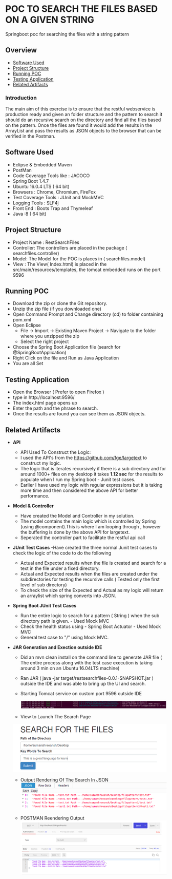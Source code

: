 # POC TO SEARCH THE FILES BASED ON A GIVEN STRING
Springboot poc for searching the files with a string pattern

## Overview

  * [Software Used](#software-used)
  * [Project Structure](#project-structure)
  * [Running POC](#running-poc)
  * [Testing Application](#testing-application)
  * [Related Artifacts](#related-artifacts)
  

### Introduction

The main aim of this exercise is to ensure that the restful webservice is production ready and given an folder structure and the pattern to search it should do an recursive search on the directory and find all the files based on the pattern.
Once the files are found it would add the results in the ArrayList and pass the results as JSON objects to the browser that can be verified in the Postman.

## Software Used
- Eclipse & Embedded Maven
- PostMan
- Code Coverage Tools like : JACOCO
- Spring Boot 1.4.7
- Ubuntu  16.0.4 LTS ( 64 bit)
- Browsers : Chrome, Chromium, FireFox
- Test Coverage Tools : JUnit and MockMVC
- Logging Tools : SLF4j
- Front End : Boots Trap and Thymeleaf
- Java :8 ( 64 bit)

## Project Structure
- Project Name : RestSearchFiles
- Controller: The controllers are placed in the package ( searchfiles.controller)
- Model: The Model for the POC is places in ( searchfiles.model)
- View : The View( Index.html) is placed in the src/main/resources/templates, the tomcat embedded runs on the port 9596


## Running POC
- Download the zip or clone the Git repository.
- Unzip the zip file (if you downloaded one)
- Open Command Prompt and Change directory (cd) to folder containing pom.xml
- Open Eclipse 
   - File -> Import -> Existing Maven Project -> Navigate to the folder where you unzipped the zip
   - Select the right project
- Choose the Spring Boot Application file (search for @SpringBootApplication)
- Right Click on the file and Run as Java Application
- You are all Set

## Testing Application
- Open the Browser ( Prefer to open Firefox )
- type in http://localhost:9596/
- The index.html page opens up
- Enter the path and the phrase to search.
- Once the results are found you can see them as JSON objects.

## Related Artifacts
- **API**
  - API Used To Construct the Logic: 
   - I used the API's from the https://github.com/fge/largetext  to construct my logic.
   - The logic that is iterates recursively  if there is a sub directory and for around 1000+ files on my desktop it takes        **1.12 sec** for the results to populate when I run my Spring boot - Junit test cases.
   - Earlier I have used my  logic with regular expressions but it is  taking more time and then considered the above API for      better performance.
   
 - **Model & Controller**
   - Have created the Model and Controller in my solution.
   - The model contains the main logic which is controlled by Spring (using @component).This is where I am looping through ,       however the buffering is done by the above API for largetext.
   - Seperated the controller part to facilitate the restful api call
  
  - **JUnit Test Cases**
   -Have created the three normal Junit test cases to check the logic of the code to do the following
    - Actual and Expected results when the file is created and search for a text in the file under a fixed directory.
    - Actual and Expected results when the files are created under the subdirectories for testing the recursive calls (             Tested only the first level of sub directory)
    - To check the size of the Expected and Actual as my logic will return an arraylist which spring converts into JSON.
  
  - **Spring Boot JUnit Test Cases**
    - Run the entire logic to search for a pattern ( String ) when the sub directory path is given. - Used Mock MVC
    - Check the health status using - Spring Boot Actuator - Used Mock MVC
    - General test case to "/"  using Mock MVC.
  
  - **JAR Generation and Exection outside IDE**
    - Did an mvn clean install on the command line to generate  JAR file ( The entire process along with the test case             execution is taking around 3 min on an Ubuntu  16.04LTS machine)
    - Ran JAR  ( java -jar target/restsearchfiles-0.0.1-SNAPSHOT.jar ) outside the IDE and was able to bring up the UI and         search.
     - Starting Tomcat service on custom port 9596 outside IDE
     
       ![Alt text](Tomcat_service_run_outside_IDE.png "Tomcat Service Launch Outside IDE")
      
     - View to Launch The Search Page
     
      ![Alt text](View.png "Search View")
            
      - Output Rendering Of The Search In JSON
       ![Alt text](output_json.png "Output rendered as JSON")
       
      - POSTMAN Reendering Output
       ![Alt text](Postman.png "Postman")
